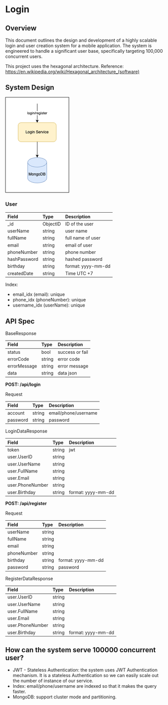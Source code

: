 # Login

## Overview
This document outlines the design and development of a highly scalable login and user creation system for a mobile application. The system is engineered to handle a significant user base, specifically targeting 100,000 concurrent users.

This project uses the hexagonal architecture. Reference: https://en.wikipedia.org/wiki/Hexagonal_architecture_(software) 

## System Design

<img src="./asset/login.drawio.png">

### User

| Field        | Type     | Description        | 
|:-------------|:---------|:-------------------| 
| _id          | ObjectID | ID of the user     | 
| userName     | string   | user name          |
| fullName     | string   | full name of user  |
| email        | string   | email of user      |
| phoneNumber  | string   | phone number       |
| hashPassword | string   | hashed password    |
| birthday     | string   | format: yyyy-mm-dd |
| createdDate  | string   | Time UTC +7        |

Index:
* email_idx (email): unique
* phone_idx (phoneNumber): unique
* username_idx (userName): unique

## API Spec

BaseResponse

| Field        | Type   | Description     | 
|:-------------|:-------|:----------------| 
| status       | bool   | success or fail | 
| errorCode    | string | error code      |
| errorMessage | string | error message   |
| data         | string | data json       |

**POST: /api/login**

Request

| Field    | Type   | Description          | 
|:---------|:-------|:---------------------| 
| account  | string | email/phone/username | 
| password | string | password             |

LoginDataResponse

| Field            | Type   | Description        | 
|:-----------------|:-------|:-------------------| 
| token            | string | jwt                | 
| user.UserID      | string |                    |
| user.UserName    | string |                    |
| user.FullName    | string |                    |
| user.Email       | string |                    |
| user.PhoneNumber | string |                    |
| user.Birthday    | string | format: yyyy-mm-dd |

**POST: /api/register**

Request

| Field       | Type    | Description        | 
|:------------|:--------|:-------------------| 
| userName    | string  |                    |
| fullName    | string  |                    |
| email       | string  |                    |
| phoneNumber | string  |                    |
| birthday    | string  | format: yyyy-mm-dd | 
| password    | string  | password           |

RegisterDataResponse

| Field            | Type   | Description        | 
|:-----------------|:-------|:-------------------|
| user.UserID      | string |                    |
| user.UserName    | string |                    |
| user.FullName    | string |                    |
| user.Email       | string |                    |
| user.PhoneNumber | string |                    |
| user.Birthday    | string | format: yyyy-mm-dd |

## How can the system serve 100000 concurrent user?

* JWT - Stateless Authentication: the system uses JWT Authentication mechanism. It is a stateless Authentication so we can easily scale out the number of instance of our service.
* Index: email/phone/username are indexed so that it makes the query faster.
* MongoDB: support cluster mode and partitioning.






